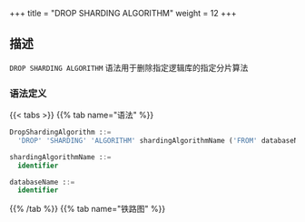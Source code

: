 +++
title = "DROP SHARDING ALGORITHM"
weight = 12
+++

## 描述

`DROP SHARDING ALGORITHM` 语法用于删除指定逻辑库的指定分片算法

### 语法定义

{{< tabs >}}
{{% tab name="语法" %}}
```sql
DropShardingAlgorithm ::=
  'DROP' 'SHARDING' 'ALGORITHM' shardingAlgorithmName ('FROM' databaseName)?

shardingAlgorithmName ::=
  identifier

databaseName ::=
  identifier
```
{{% /tab %}}
{{% tab name="铁路图" %}}
<iframe frameborder="0" name="diagram" id="diagram" width="100%" height="100%"></iframe>
{{% /tab %}}
{{< /tabs >}}

### 补充说明

- 未指定 `databaseName` 时，默认是当前使用的 `DATABASE`。 如果也未使用 `DATABASE` 则会提示 `No database selected`。

### 示例

- 删除指定逻辑库的指定分片算法

```sql
DROP SHARDING ALGORITHM t_order_hash_mod FROM sharding_db;
```

- 删除当前逻辑库的指定分片算法

```sql
DROP SHARDING ALGORITHM t_order_hash_mod;
```

### 保留字

`DROP`、`SHARDING`、`ALGORITHM`、`FROM`

### 相关链接

- [保留字](/cn/user-manual/shardingsphere-proxy/distsql/syntax/reserved-word/)